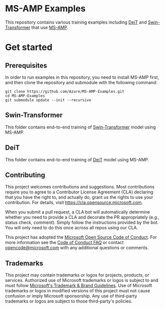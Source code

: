 # MS-AMP Examples
This repository contains various training examples including [DeiT](https://github.com/facebookresearch/deit) and [Swin-Transformer](https://github.com/microsoft/Swin-Transformer) that use [MS-AMP](https://github.com/Azure/MS-AMP).

# Get started

## Prerequisites
In order to run examples in this repository, you need to install MS-AMP first, and  then clone the repository and submodule with the following command:
```
git clone https://github.com/Azure/MS-AMP-Examples.git
cd MS-AMP-Examples
git submodule update --init --recursive
```

## Swin-Transformer
This folder contains end-to-end training of [Swin-Transformer](https://github.com/microsoft/Swin-Transformer) model using MS-AMP.

## DeiT
This folder contains end-to-end training of [DeiT](https://github.com/facebookresearch/deit) model using MS-AMP.

## Contributing

This project welcomes contributions and suggestions.  Most contributions require you to agree to a
Contributor License Agreement (CLA) declaring that you have the right to, and actually do, grant us
the rights to use your contribution. For details, visit https://cla.opensource.microsoft.com.

When you submit a pull request, a CLA bot will automatically determine whether you need to provide
a CLA and decorate the PR appropriately (e.g., status check, comment). Simply follow the instructions
provided by the bot. You will only need to do this once across all repos using our CLA.

This project has adopted the [Microsoft Open Source Code of Conduct](https://opensource.microsoft.com/codeofconduct/).
For more information see the [Code of Conduct FAQ](https://opensource.microsoft.com/codeofconduct/faq/) or
contact [opencode@microsoft.com](mailto:opencode@microsoft.com) with any additional questions or comments.

## Trademarks

This project may contain trademarks or logos for projects, products, or services. Authorized use of Microsoft 
trademarks or logos is subject to and must follow 
[Microsoft's Trademark & Brand Guidelines](https://www.microsoft.com/en-us/legal/intellectualproperty/trademarks/usage/general).
Use of Microsoft trademarks or logos in modified versions of this project must not cause confusion or imply Microsoft sponsorship.
Any use of third-party trademarks or logos are subject to those third-party's policies.
